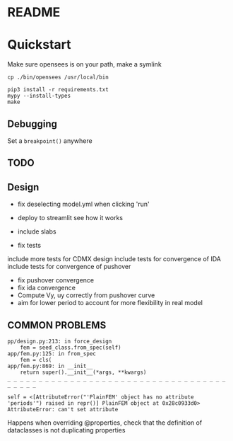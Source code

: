 # README

# Quickstart
Make sure opensees is on your path, make a symlink

`cp ./bin/opensees /usr/local/bin`

```
pip3 install -r requirements.txt
mypy --install-types
make
```

## Debugging
Set a `breakpoint()` anywhere

## TODO

## Design

- fix deselecting model.yml when clicking 'run'
- deploy to streamlit see how it works

- include slabs
- fix tests

include more tests for CDMX design
include tests for convergence of IDA
include tests for convergence of pushover

- fix pushover convergence
- fix ida convergence
- Compute Vy, uy correctly from pushover curve
- aim for lower period to account for more flexibility in real model


## COMMON PROBLEMS

```
pp/design.py:213: in force_design
    fem = seed_class.from_spec(self)
app/fem.py:125: in from_spec
    fem = cls(
app/fem.py:869: in __init__
    return super().__init__(*args, **kwargs)
_ _ _ _ _ _ _ _ _ _ _ _ _ _ _ _ _ _ _ _ _ _ _ _ _ _ _ _ _ _ _ _ _ _ _ _ _ _ _ _ 

self = <[AttributeError("'PlainFEM' object has no attribute 'periods'") raised in repr()] PlainFEM object at 0x28c0933d0>
AttributeError: can't set attribute
```

Happens when overriding @properties, check that the definition of dataclasses is not duplicating properties
